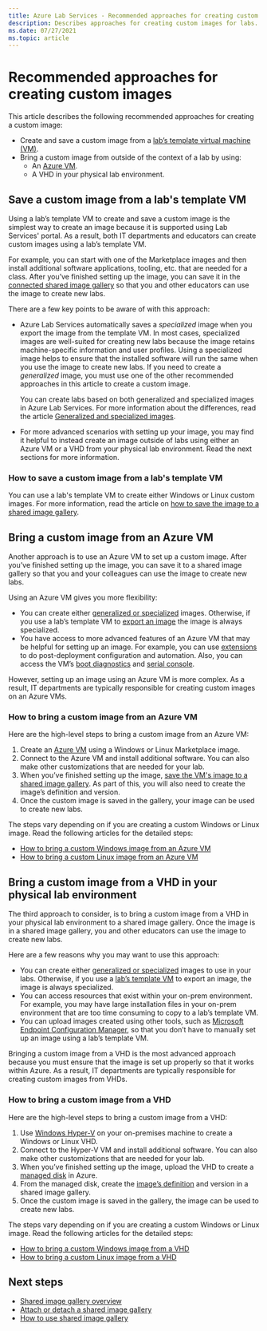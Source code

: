 ```yaml
---
title: Azure Lab Services - Recommended approaches for creating custom images for labs
description: Describes approaches for creating custom images for labs.
ms.date: 07/27/2021
ms.topic: article
---
```


# Recommended approaches for creating custom images
This article describes the following recommended approaches for creating a custom image:

-   Create and save a custom image from a [lab’s template virtual machine (VM)](how-to-create-manage-template.md).
-   Bring a custom image from outside of the context of a lab by using:
    - An [Azure VM](https://azure.microsoft.com/services/virtual-machines/).
    - A VHD in your physical lab environment.

## Save a custom image from a lab's template VM 

Using a lab’s template VM to create and save a custom image is the simplest way to create an image because it is supported using Lab Services' portal.  As a result, both IT departments and educators can create custom images using a lab’s template VM.

For example, you can start with one of the Marketplace images and then install additional software applications, tooling, etc. that are needed for a class.  After you’ve finished setting up the image, you can save it in the [connected shared image gallery](how-to-attach-detach-shared-image-gallery.md) so that you and other educators can use the image to create new labs.

There are a few key points to be aware of with this approach:
-   Azure Lab Services automatically saves a *specialized* image when you export the image from the template VM.  In most cases, specialized images are well-suited for creating new labs because the image retains machine-specific information and user profiles.  Using a specialized image helps to ensure that the installed software will run the same when you use the image to create new labs.  If you need to create a *generalized* image, you must use one of the other recommended approaches in this article to create a custom image.

    You can create labs based on both generalized and specialized images in Azure Lab Services.  For more information about the differences, read the article [Generalized and specialized images](../virtual-machines/shared-image-galleries.md#generalized-and-specialized-images).

-   For more advanced scenarios with setting up your image, you may find it helpful to instead create an image outside of labs using either an Azure VM or a VHD from your physical lab environment.  Read the next sections for more information.

### How to save a custom image from a lab's template VM

You can use a lab's template VM to create either Windows or Linux custom images.  For more information, read the article on [how to save the image to a shared image gallery](how-to-use-shared-image-gallery.md#save-an-image-to-the-shared-image-gallery).

## Bring a custom image from an Azure VM

Another approach is to use an Azure VM to set up a custom image.  After you’ve finished setting up the image, you can save it to a shared image gallery so that you and your colleagues can use the image to create new labs.

Using an Azure VM gives you more flexibility:
-   You can create either [generalized or specialized](../virtual-machines/shared-image-galleries.md#generalized-and-specialized-images) images.  Otherwise, if you use a lab’s template VM to [export an image](how-to-use-shared-image-gallery.md) the image is always specialized.
-   You have access to more advanced features of an Azure VM that may be helpful for setting up an image.  For example, you can use [extensions](../virtual-machines/extensions/overview.md) to do post-deployment configuration and automation.  Also, you can access the VM’s [boot diagnostics](../virtual-machines/boot-diagnostics.md) and [serial console](/troubleshoot/azure/virtual-machines/serial-console-overview).

However, setting up an image using an Azure VM is more complex.  As a result, IT departments are typically responsible for creating custom images on an Azure VMs.

### How to bring a custom image from an Azure VM

Here are the high-level steps to bring a custom image from an Azure VM:

1.  Create an [Azure VM](https://azure.microsoft.com/services/virtual-machines/) using a Windows or Linux Marketplace image.  
1.  Connect to the Azure VM and install additional software.  You can also make other customizations that are needed for your lab.  
1.  When you’ve finished setting up the image, [save the VM's image to a shared image gallery](../virtual-machines/image-version-vm-powershell.md).  As part of this, you will also need to create the image’s definition and version.
1.  Once the custom image is saved in the gallery, your image can be used to create new labs.   

The steps vary depending on if you are creating a custom Windows or Linux image.  Read the following articles for the detailed steps:

-   [How to bring a custom Windows image from an Azure VM](how-to-bring-custom-windows-image-azure-vm.md)
-   [How to bring a custom Linux image from an Azure VM](how-to-bring-custom-linux-image-azure-vm.md)

## Bring a custom image from a VHD in your physical lab environment

The third approach to consider, is to bring a custom image from a VHD in your physical lab environment to a shared image gallery.  Once the image is in a shared image gallery, you and other educators can use the image to create new labs.

Here are a few reasons why you may want to use this approach:

-   You can create either [generalized or specialized](../virtual-machines/shared-image-galleries.md#generalized-and-specialized-images) images to use in your labs.  Otherwise, if you use a [lab’s template VM](how-to-use-shared-image-gallery.md) to export an image, the image is always specialized.
-   You can access resources that exist within your on-prem environment.  For example, you may have large installation files in your on-prem environment that are too time consuming to copy to a lab’s template VM.
-   You can upload images created using other tools, such as [Microsoft Endpoint Configuration Manager](/mem/configmgr/core/understand/introduction), so that you don’t have to manually set up an image using a lab’s template VM.

Bringing a custom image from a VHD is the most advanced approach because you must ensure that the image is set up properly so that it works within Azure.  As a result, IT departments are typically responsible for creating custom images from VHDs.

### How to bring a custom image from a VHD

Here are the high-level steps to bring a custom image from a VHD:

1.  Use [Windows Hyper-V](/virtualization/hyper-v-on-windows/about/) on your on-premises machine to create a Windows or Linux VHD.
1.  Connect to the Hyper-V VM and install additional software.  You can also make other customizations that are needed for your lab.  
1.  When you’ve finished setting up the image, upload the VHD to create a [managed disk](../virtual-machines/managed-disks-overview.md) in Azure.
1.  From the managed disk, create the [image’s definition](../virtual-machines/shared-image-galleries.md#image-definitions) and version in a shared image gallery.
1.  Once the custom image is saved in the gallery, the image can be used to create new labs.   

The steps vary depending on if you are creating a custom Windows or Linux image.  Read the following articles for the detailed steps:

-   [How to bring a custom Windows image from a VHD](upload-custom-image-shared-image-gallery.md)
-   [How to bring a custom Linux image from a VHD](how-to-bring-custom-linux-image-vhd.md)

## Next steps

* [Shared image gallery overview](../virtual-machines/shared-image-galleries.md)
* [Attach or detach a shared image gallery](how-to-attach-detach-shared-image-gallery.md)
* [How to use shared image gallery](how-to-use-shared-image-gallery.md)